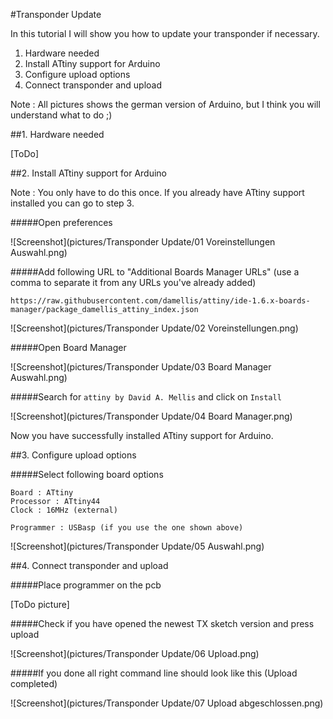 #Transponder Update

In this tutorial I will show you how to update your transponder if necessary.

1. Hardware needed
2. Install ATtiny support for Arduino
3. Configure upload options
4. Connect transponder and upload

Note : All pictures shows the german version of Arduino, but I think you will understand what to do ;)

##1. Hardware needed

[ToDo]

##2. Install ATtiny support for Arduino

Note : You only have to do this once. If you already have ATtiny support installed you can go to step 3.

#####Open preferences  

![Screenshot](pictures/Transponder Update/01 Voreinstellungen Auswahl.png)

#####Add following URL to "Additional Boards Manager URLs" (use a comma to separate it from any URLs you've already added)  
````
https://raw.githubusercontent.com/damellis/attiny/ide-1.6.x-boards-manager/package_damellis_attiny_index.json
````
![Screenshot](pictures/Transponder Update/02 Voreinstellungen.png)

#####Open Board Manager

![Screenshot](pictures/Transponder Update/03 Board Manager Auswahl.png)

#####Search for `attiny by David A. Mellis` and click on `Install`

![Screenshot](pictures/Transponder Update/04 Board Manager.png)

Now you have successfully installed ATtiny support for Arduino.

##3. Configure upload options

#####Select following board options  
````
Board : ATtiny
Processor : ATtiny44
Clock : 16MHz (external)

Programmer : USBasp (if you use the one shown above)
````

![Screenshot](pictures/Transponder Update/05 Auswahl.png)

##4. Connect transponder and upload

#####Place programmer on the pcb

[ToDo picture]

#####Check if you have opened the newest TX sketch version and press upload

![Screenshot](pictures/Transponder Update/06 Upload.png)

#####If you done all right command line should look like this (Upload completed)

![Screenshot](pictures/Transponder Update/07 Upload abgeschlossen.png)
